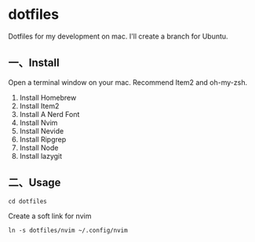 # dotfiles

Dotfiles for my development on mac. I'll create a branch for Ubuntu.

## 一、Install

Open a terminal window on your mac. Recommend Item2 and oh-my-zsh.

1. Install Homebrew
2. Install Item2
3. Install A Nerd Font
4. Install Nvim
5. Install Nevide
6. Install Ripgrep
7. Install Node
8. Install lazygit

## 二、Usage

```shell
cd dotfiles
```

Create a soft link for nvim

```shell
ln -s dotfiles/nvim ~/.config/nvim
```
